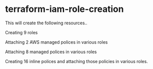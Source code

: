 # terraform-iam-role-creation

This will create the following resources..

Creating 9 roles 

Attaching 2 AWS managed polices in various roles 

Attaching 8 managed polices in various roles 

Creating 16 inline polices and attaching those policies in various roles.
